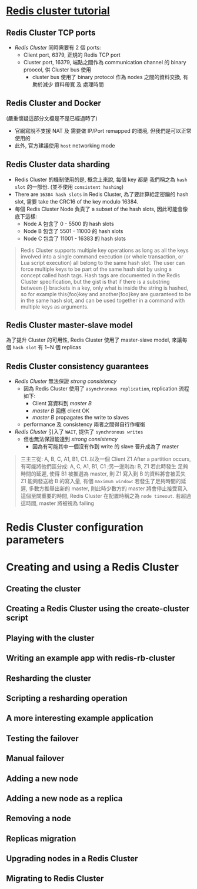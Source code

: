 # [Redis cluster tutorial](https://redis.io/topics/cluster-tutorial)

## Redis Cluster TCP ports

- *Redis Cluster* 同時需要有 2 個 ports:
    - Client port, 6379, 正規的 Redis TCP port
    - Cluster port, 16379, 端點之間作為 communication channel 的 binary proocol, 供 Cluster bus 使用
        - cluster bus 使用了 binary protocol 作為 nodes 之間的資料交換, 有助於減少 資料帶寬 及 處理時間


## Redis Cluster and Docker

(嚴重懷疑這部分文檔是不是已經過時了)

- 官網寫說不支援 NAT 及 需要做 IP/Port remapped 的環境, 但我們是可以正常使用的
- 此外, 官方建議使用 `host` networking mode


## Redis Cluster data sharding

- Redis Cluster 的機制使用的是, 概念上來說, 每個 key 都是 我們稱之為 `hash slot` 的一部份. (並不使用 `consistent hashing`)
- There are `16384 hash slots` in Redis Cluster, 為了要計算給定密鑰的 hash slot, 需要 take the CRC16 of the key modulo 16384.
- 每個 Redis Cluster Node 負責了 a subset of the hash slots, 因此可能會像底下這樣:
    - Node A 包含了 0 - 5500 的 hash slots
    - Node B 包含了 5501 - 11000 的 hash slots
    - Node C 包含了 11001 - 16383 的 hash slots

> Redis Cluster supports multiple key operations as long as all the keys involved into a single command execution (or whole transaction, or Lua script execution) all belong to the same hash slot. The user can force multiple keys to be part of the same hash slot by using a concept called hash tags. 
> Hash tags are documented in the Redis Cluster specification, but the gist is that if there is a substring between {} brackets in a key, only what is inside the string is hashed, so for example this{foo}key and another{foo}key are guaranteed to be in the same hash slot, and can be used together in a command with multiple keys as arguments.


## Redis Cluster master-slave model

為了提升 Cluster 的可用性, Redis Cluster 使用了 master-slave model, 來讓每個 `hash slot` 有 1~N 個 replicas


## Redis Cluster consistency guarantees

- *Redis Cluster* 無法保證 *strong consistency*
    - 因為 Redis Cluster 使用了 `asynchronous replication`, replication 流程如下:
        - Client 寫資料到 *master B*
        - *master B* 回應 client OK
        - *master B* propagates the write to slaves
    - performance 及 consistency 兩者之間得自行作權衡
- *Redis Cluster* 引入了 `WAIT`, 提供了 `synchronous writes`
    - 但也無法保證能達到 *strong consistency*
        - 因為有可能其中一個沒有作到 write 的 slave 晉升成為了 master

> 三主三從: A, B, C, A1, B1, C1. 以及一個 Client Z1
> After a partition occurs, 有可能將他們區分成: A, C, A1, B1, C1 ;另一邊則為: B, Z1
> 若此時發生 足夠時間的延遲, 使得 B1 被推選為 master, 則 Z1 寫入到 B 的資料將會被丟失
> Z1 能夠發送給 B 的寫入量, 有個 `maximum window`: 若發生了足夠時間的延遲, 多數方推舉出新的 master, 則此時少數方的 master 將會停止接受寫入
> 這個至關重要的時間, Redis Cluster 在配置時稱之為 `node timeout`. 若超過這時間, master 將被視為 failing


# Redis Cluster configuration parameters

# Creating and using a Redis Cluster


## Creating the cluster

## Creating a Redis Cluster using the create-cluster script

## Playing with the cluster

## Writing an example app with redis-rb-cluster

## Resharding the cluster

## Scripting a resharding operation

## A more interesting example application

## Testing the failover

## Manual failover

## Adding a new node

## Adding a new node as a replica

## Removing a node

## Replicas migration

## Upgrading nodes in a Redis Cluster


## Migrating to Redis Cluster